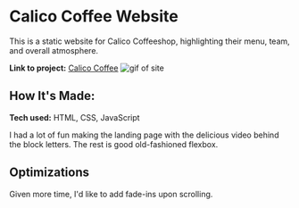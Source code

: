 # Calico Coffee Website
This is a static website for Calico Coffeeshop, highlighting their menu, team, and overall atmosphere.

**Link to project:** [Calico Coffee](https://calicocoffee.netlify.app/)
![gif of site](https://share.getcloudapp.com/8LuqyyxL "Calico Coffee")

## How It's Made:

**Tech used:** HTML, CSS, JavaScript

I had a lot of fun making the landing page with the delicious video behind the block letters. The rest is good old-fashioned flexbox.

## Optimizations

Given more time, I'd like to add fade-ins upon scrolling.

